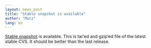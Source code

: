 ```yaml
---
layout: news_post
title: "Stable snapshot is available"
author: "Matz"
lang: en
---
```


[Stable snapshot][1] is available. This is tar’ed and gzip’ed file of
the latest stable CVS. It should be better than the last release.



[1]: ftp://ftp.ruby-lang.org/pub/ruby/stable-snapshot.tar.gz
